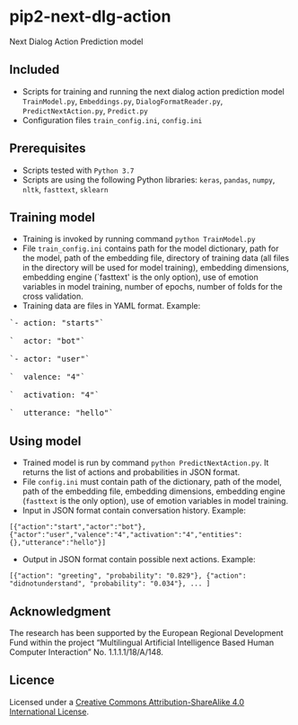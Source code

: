 # pip2-next-dlg-action
Next Dialog Action Prediction model

## Included
- Scripts for training and running the next dialog action prediction model `TrainModel.py`, `Embeddings.py`, `DialogFormatReader.py`, `PredictNextAction.py`, `Predict.py`
- Configuration files `train_config.ini`, `config.ini`

## Prerequisites
- Scripts tested with `Python 3.7`
- Scripts are using the following Python libraries: `keras`, `pandas`, `numpy`, `nltk`, `fasttext`, `sklearn`

## Training model
- Training is invoked by running command `python TrainModel.py`
- File `train_config.ini` contains path for the model dictionary, path for the model, path of the embedding file, directory of training data (all files in the directory will be used for model training), embedding dimensions, embedding engine (`fasttext' is the only option), use of emotion variables in model training, number of epochs, number of folds for the cross validation.
- Training data are files in YAML format.
Example:
<pre>
`- action: "starts"`

`  actor: "bot"`

`- actor: "user"`

`  valence: "4"`

`  activation: "4"`

`  utterance: "hello"`
</pre>
## Using model
- Trained model is run by command `python PredictNextAction.py`. It returns the list of actions and probabilities in JSON format.
- File `config.ini` must contain path of the dictionary, path of the model, path of the embedding file, embedding dimensions, embedding engine (`fasttext` is the only option), use of emotion variables in model training.
- Input in JSON format contain conversation history.
Example:

`[{"action":"start","actor":"bot"},{"actor":"user","valence":"4","activation":"4","entities":{},"utterance":"hello"}]`

- Output in JSON format contain possible next actions.
Example:

`[{"action": "greeting", "probability": "0.829"}, {"action": "didnotunderstand", "probability": "0.034"}, ... ]`

## Acknowledgment
The research has been supported by the European Regional Development Fund within the project “Multilingual Artificial Intelligence Based Human Computer Interaction” No. 1.1.1.1/18/A/148.

## Licence
Licensed under a [Creative Commons Attribution-ShareAlike 4.0 International License](https://creativecommons.org/licenses/by-sa/4.0/).